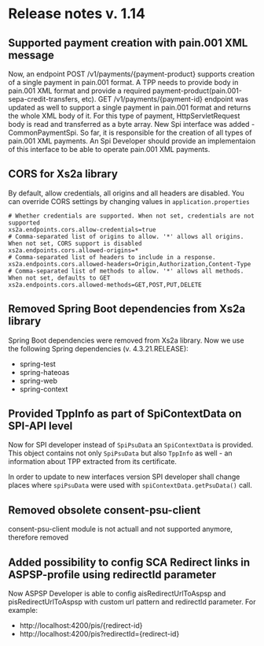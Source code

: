 # Release notes v. 1.14

## Supported payment creation with pain.001 XML message
Now, an endpoint POST /v1/payments/{payment-product} supports creation of a single payment in pain.001 format. 
A TPP needs to provide body in pain.001 XML format and provide a required payment-product(pain.001-sepa-credit-transfers, etc). 
GET /v1/payments/{payment-id} endpoint was updated as well to support a single payment in pain.001 format and returns the whole XML body of it.
For this type of payment, HttpServletRequest body is read and transferred as a byte array. 
New Spi interface was added - CommonPaymentSpi. So far, it is responsible for the creation of all types of pain.001 XML payments.
An Spi Developer should provide an implementaion of this interface to be able to operate pain.001 XML payments.

## CORS for Xs2a library
By default, allow credentials, all origins and all headers are disabled.
You can override CORS settings by changing values in `application.properties`
```
# Whether credentials are supported. When not set, credentials are not supported
xs2a.endpoints.cors.allow-credentials=true
# Comma-separated list of origins to allow. '*' allows all origins. When not set, CORS support is disabled
xs2a.endpoints.cors.allowed-origins=*
# Comma-separated list of headers to include in a response.
xs2a.endpoints.cors.allowed-headers=Origin,Authorization,Content-Type
# Comma-separated list of methods to allow. '*' allows all methods. When not set, defaults to GET
xs2a.endpoints.cors.allowed-methods=GET,POST,PUT,DELETE
```
## Removed Spring Boot dependencies from Xs2a library
Spring Boot dependencies were removed from Xs2a library. Now we use the following Spring dependencies (v. 4.3.21.RELEASE): 
* spring-test
* spring-hateoas
* spring-web
* spring-context

## Provided TppInfo as part of SpiContextData on SPI-API level
Now for SPI developer instead of `SpiPsuData` an `SpiContextData` is provided. This object contains not only `SpiPsuData` but also `TppInfo` as well - an information about TPP extracted from its certificate.

In order to update to new interfaces version SPI developer shall change places where `spiPsuData` were used with `spiContextData.getPsuData()` call.

## Removed obsolete consent-psu-client
consent-psu-client module is not actuall and not supported anymore, therefore removed

## Added possibility to config SCA Redirect links in ASPSP-profile using redirectId parameter 
Now ASPSP Developer is able to config aisRedirectUrlToAspsp and pisRedirectUrlToAspsp with custom url pattern and redirectId parameter. For example:
* http://localhost:4200/pis/{redirect-id}
* http://localhost:4200/pis?redirectId={redirect-id}
